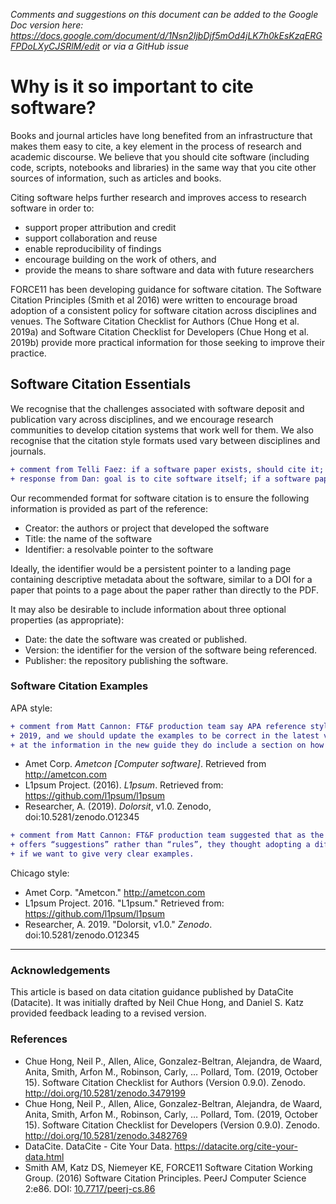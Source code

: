 _Comments and suggestions on this document can be added to the Google Doc version here: https://docs.google.com/document/d/1Nsn2IjbDjf5mOd4jLK7h0kEsKzqERGFPDoLXyCJSRlM/edit or via a GitHub issue_

# Why is it so important to cite software?

Books and journal articles have long benefited from an infrastructure that makes them easy to cite, a key element in the process of research and academic discourse. We believe that you should cite software (including code, scripts, notebooks and libraries) in the same way that you cite other sources of information, such as articles and books.

Citing software helps further research and improves access to research software in order to:

  - support proper attribution and credit
  - support collaboration and reuse
  - enable reproducibility of findings
  - encourage building on the work of others, and
  - provide the means to share software and data with future researchers

FORCE11 has been developing guidance for software citation. The Software Citation Principles (Smith et al 2016) were written to encourage broad adoption of a consistent policy for software citation across disciplines and venues. The Software Citation Checklist for Authors (Chue Hong et al. 2019a) and Software Citation Checklist for Developers (Chue Hong et al. 2019b) provide more practical information for those seeking to improve their practice.

## Software Citation Essentials

We recognise that the challenges associated with software deposit and publication vary across disciplines, and we encourage research communities to develop citation systems that work well for them. We also recognise that the citation style formats used vary between disciplines and journals.

```diff
+ comment from Telli Faez: if a software paper exists, should cite it; if not, do the following
+ response from Dan: goal is to cite software itself; if a software paper exists, can cite it too
```

Our recommended format for software citation is to ensure the following information is provided as part of the reference:

  - Creator: the authors or project that developed the software
  - Title: the name of the software
  - Identifier: a resolvable pointer to the software

Ideally, the identifier would be a persistent pointer to a landing page containing descriptive metadata about the software, similar to a DOI for a paper that points to a page about the paper rather than directly to the PDF.

It may also be desirable to include information about three optional properties (as appropriate):

  - Date: the date the software was created or published.
  - Version: the identifier for the version of the software being referenced.
  - Publisher: the repository publishing the software. 

### Software Citation Examples

APA style: 
```diff
+ comment from Matt Cannon: FT&F production team say APA reference style was updated at the end of
+ 2019, and we should update the examples to be correct in the latest version of APA style. Looking
+ at the information in the new guide they do include a section on how to cite software (10.10).
```

 - Amet Corp. _Ametcon [Computer software]_. Retrieved from http://ametcon.com
 - L1psum Project. (2016). _L1psum_. Retrieved from: https://github.com/l1psum/l1psum
 - Researcher, A. (2019). _Dolorsit_, v1.0. Zenodo, doi:10.5281/zenodo.O12345

```diff
+ comment from Matt Cannon: FT&F production team suggested that as the Chicago reference style
+ offers “suggestions” rather than “rules”, they thought adopting a different style might be best
+ if we want to give very clear examples.
```

Chicago style:
 - Amet Corp. "Ametcon." http://ametcon.com
 - L1psum Project. 2016. "L1psum." Retrieved from: https://github.com/l1psum/l1psum
 - Researcher, A. 2019. "Dolorsit, v1.0." _Zenodo_. doi:10.5281/zenodo.O12345


<HR>

### Acknowledgements

This article is based on data citation guidance published by DataCite (Datacite).
It was initially drafted by Neil Chue Hong, and Daniel S. Katz provided feedback leading to a revised version.

### References

  - Chue Hong, Neil P., Allen, Alice, Gonzalez-Beltran, Alejandra, de Waard, Anita, Smith, Arfon M., Robinson, Carly, … Pollard, Tom. (2019, October 15). Software Citation Checklist for Authors (Version 0.9.0). Zenodo. http://doi.org/10.5281/zenodo.3479199
  - Chue Hong, Neil P., Allen, Alice, Gonzalez-Beltran, Alejandra, de Waard, Anita, Smith, Arfon M., Robinson, Carly, … Pollard, Tom. (2019, October 15). Software Citation Checklist for Developers (Version 0.9.0). Zenodo. http://doi.org/10.5281/zenodo.3482769
  - DataCite. DataCite - Cite Your Data. https://datacite.org/cite-your-data.html
  - Smith AM, Katz DS, Niemeyer KE, FORCE11 Software Citation Working Group.
(2016) Software Citation Principles. PeerJ Computer Science 2:e86.
DOI: [10.7717/peerj-cs.86](https://doi.org/10.7717/peerj-cs.86)
